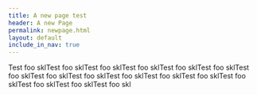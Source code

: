 ```yaml
---
title: A new page test
header: A new Page
permalink: newpage.html
layout: default
include_in_nav: true
---
```

Test foo sklTest foo sklTest foo sklTest foo sklTest foo sklTest foo sklTest foo sklTest foo sklTest foo sklTest foo sklTest foo sklTest foo sklTest foo sklTest foo sklTest foo sklTest foo skl
